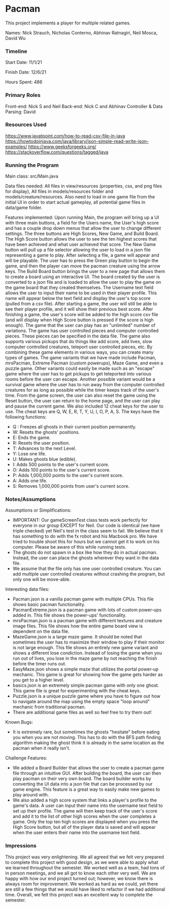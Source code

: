 Pacman
====

This project implements a player for multiple related games.

Names: Nick Strauch, Nicholas Conterno, Abhinav Ratnagiri, Neil Mosca, David Wu


### Timeline

Start Date: 11/1/21

Finish Date: 12/6/21

Hours Spent: 486

### Primary Roles
Front-end: Nick S and Neil
Back-end: Nick C and Abhinav
Controller & Data Parsing: David

### Resources Used
https://www.javatpoint.com/how-to-read-csv-file-in-java
https://howtodoinjava.com/java/library/json-simple-read-write-json-examples/
https://www.geeksforgeeks.org/
https://stackoverflow.com/questions/tagged/java

### Running the Program

Main class: src/Main.java

Data files needed: All files in view/resources (properties, css, and png files for display), All files in models/resources folder and models/creature/resources.
Also need to load in one game file from the initial UI in order to start actual gameplay, all potential game files in data/game folder.

Features implemented: Upon running Main, the program will bring up a UI with three main buttons, a field for the Users name, 
the User's high score and has a couple drop down menus that allow the user to change different settings.
The three buttons are High Scores, New Game, and Build Board. The High Score button allows the user to see the ten highest scores
that have been achieved and what user achieved that score. The New Game button will pull up a file selector allowing
the user to load in a json file representing a game to play. After selecting a file, a game will appear and will be
playable. The user has to press the Green play button to begin the game, and then the player can move the pacman creature using the arrow keys. The Build Board button brings the user to a new page that allows them to create a board using an
interactive UI. The board created by the user is converted to a json file and is loaded to allow the user to play the game
on the game board that they created themselves. The Username text field allows the user to input their name to be used in their
player profile. This name will appear below the text field and display the user's top score (pulled from a csv file). After starting
a game, the user will still be able to see their player profile, and it will show their previous best score. After finishing a game,
the user's score will be added to the high score csv file (and will display when High Score button is pressed if the score is high enough).
The game that the user can play has an "unlimited" number of variations. The game has user controlled pieces and computer controlled
pieces. These pieces can be specified in the data file. The game also supports various pickups that do things like add score,
add lives, slow computer controlled creatures, teleport user controlled pieces, etc. By combining these game elements in various ways,
you can create many types of games. The game variants that we have made include Pacman, mrsPacman, Extreme Pacman (custom powerups), 
Maze Game, and even a puzzle game. Other variants could easily be made such as an "escape" game where the user has to get pickups to get teleported into
various rooms before the user can escape. Another possible variant would be a survival game where the user has to run away from
the computer controlled creatures for as long as possible while the timer keeps track of the user's time. From the game screen,
the user can also reset the game using the Reset button, the user can return to the home page, and the user can play and pause
the current game. We also included 12 cheat keys for the user to use. The cheat keys are Q, W, E, R, T, Y,
U, I, O, P, A, S. The keys have the following functions:
* Q : Freezes all ghosts in their current position permanently.
* W: Resets the ghosts' positions.
* E: Ends the game.
* R: Resets the user position.
* T: Advances to the next Level.
* Y: Lose one life.
* U: Makes ghosts blue (edible).
* I: Adds 500 points to the user's current score.
* O: Adds 100 points to the user's current score.
* P: Adds 1,000,000 points to the user's current score.
* A: Adds one life.
* S: Removes 1,000,000 points from user's current score.


### Notes/Assumptions

Assumptions or Simplifications: 
* IMPORTANT: Our gameScreenTest class tests work perfectly for everyone in our group EXCEPT for Neil. Our code is identical (we have triple checked) yet Neil's test in the class seem to fail. We believe that it has something to do with the fx robot and his Macbook pro. We have tried to trouble shoot this for hours but we cannot get it to work on his computer. Please be aware of this while running tests.
* The ghosts do not spawn in a box like how they do in actual pacman. Instead, the user can place the ghosts wherever they want in the data file.
* We assume that the file only has one user controlled creature. You can add multiple user controlled creatures without crashing
the program, but only one will be move-able.

Interesting data files:
* Pacman.json is a vanilla pacman game with multiple CPUs. This file shows basic pacman functionality.
* PacmanExtreme.json is a pacman game with lots of custom power-ups added in. This file shows the power-ups' functionality.
* mrsPacman.json is a pacman game with different textures and creature image files. This file shows how the entire game board view is dependent on the data file.
* MazeGame.json is a large maze game. It should be noted that sometimes the user has to maximize their window to play if their monitor is not large enough. This file shows an entirely new game variant and shows a different lose condiction.
Instead of losing the game when you run out of lives, you lose in the maze game by not reaching the finish before the timer runs out.
* EasyMaze.json shows a simple maze that utilizes the portal power-up mechanic. This game is great for showing how the game gets harder as you get to a higher level.
* basics.json is an extremely simple pacman game with only one ghost. This game file is great for experimenting with the cheat keys.
* Puzzle.json is a unique puzzle game where you have to figure out how to navigate around the map using the empty space "loop around" mechanic from traditional pacman.
* There are additional game files as well so feel free to try them out!

Known Bugs:
* It is extremely rare, but sometimes the ghosts "hesitate" before eating you when you are not moving. This has to do with the BFS
path finding algorithm making the ghost think it is already in the same location as the pacman when it really isn't.

Challenge Features:
* We added a Board Builder that allows the user to create a pacman game file through an intuitive GUI. After building the board, the user can then play pacman on their very own board.
The board builder works by converting the UI data into a json file that can be processed by our game engine. This feature is a great way to easily make new games to play around with.
* We also added a high score system that links a player's profile to the game's data. A user can input their name into the username text field to set up their profile. The game will then keep track of the user's score
and add it to the list of other high scores when the user completes a game. Only the top ten high scores are displayed when you press the High Score button, but all of the player
data is saved and will appear when the user enters their name into the username text field.

### Impressions
This project was very enlightening. We all agreed that we felt very prepared to complete this project with good design, as we were able to 
apply what we learned throughout the semester. We worked well as a team, had tons of in person meetings, and we all got to know each other very well.
We are happy with how our end project turned out; however, we know there is always room for improvement. We worked as hard as we could, yet there are still
a few things that we would have liked to refactor if we had additional time. Overall, we felt this project was an excellent way to complete the semester.

